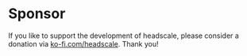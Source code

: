 # Sponsor

If you like to support the development of headscale, please consider a donation via
[ko-fi.com/headscale](https://ko-fi.com/headscale). Thank you!

